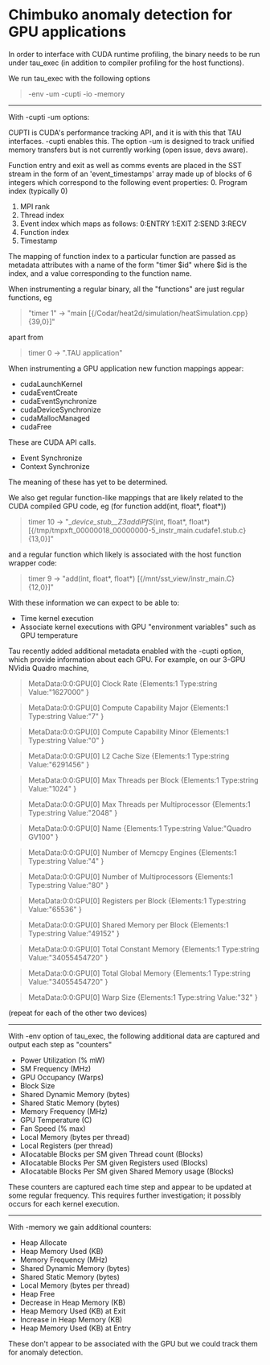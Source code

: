 # Chimbuko anomaly detection for GPU applications

In order to interface with CUDA runtime profiling, the binary needs to be run under tau_exec (in addition to compiler profiling for the host functions). 

We run tau_exec with the following options
> -env -um -cupti -io -memory

____
With -cupti -um options:

CUPTI is CUDA's performance tracking API, and it is with this that TAU interfaces. -cupti enables this.
The option -um is designed to track unified memory transfers but is not currently working (open issue, devs aware).

Function entry and exit as well as comms events are placed in the SST stream in the form of an 'event_timestamps' array made up of blocks of 6 integers which correspond to the following event properties:
0. Program index (typically 0)
1. MPI rank
2. Thread index
3. Event index which maps as follows:  0:ENTRY 1:EXIT 2:SEND 3:RECV
4. Function index
5. Timestamp

The mapping of function index to a particular function are passed as metadata attributes with a name of the form "timer $id" where $id is the index, and a value corresponding to the function name.

When instrumenting a regular binary, all the "functions" are just regular functions, eg
> "timer 1"  ->   "main [{/Codar/heat2d/simulation/heatSimulation.cpp} {39,0}]"

apart from
> timer 0 -> ".TAU application"


When instrumenting a GPU application new function mappings appear:
* cudaLaunchKernel
* cudaEventCreate
* cudaEventSynchronize
* cudaDeviceSynchronize
* cudaMallocManaged
* cudaFree

These are CUDA API calls.

* Event Synchronize
* Context Synchronize

The meaning of these has yet to be determined.

We also get regular function-like mappings that are likely related to the CUDA compiled GPU code, eg (for function add(int, float\*, float\*))


> timer 10 -> "__device_stub__Z3addiPfS_(int, float\*, float\*) [{/tmp/tmpxft_00000018_00000000-5_instr_main.cudafe1.stub.c} {13,0}]"

and a regular function which likely is associated with the host function wrapper code:

> timer 9 -> "add(int, float\*, float\*) [{/mnt/sst_view/instr_main.C} {12,0}]"

With these information we can expect to be able to:
* Time kernel execution
* Associate kernel executions with GPU "environment variables" such as GPU temperature


Tau recently added additional metadata enabled with the -cupti option, which provide information about each GPU. For example, on our 3-GPU NVidia Quadro machine,

> MetaData:0:0:GPU[0] Clock Rate {Elements:1 Type:string Value:"1627000" }

> MetaData:0:0:GPU[0] Compute Capability Major {Elements:1 Type:string Value:"7" }

> MetaData:0:0:GPU[0] Compute Capability Minor {Elements:1 Type:string Value:"0" }

> MetaData:0:0:GPU[0] L2 Cache Size {Elements:1 Type:string Value:"6291456" }

> MetaData:0:0:GPU[0] Max Threads per Block {Elements:1 Type:string Value:"1024" }

> MetaData:0:0:GPU[0] Max Threads per Multiprocessor {Elements:1 Type:string Value:"2048" }

> MetaData:0:0:GPU[0] Name {Elements:1 Type:string Value:"Quadro GV100" }

> MetaData:0:0:GPU[0] Number of Memcpy Engines {Elements:1 Type:string Value:"4" }

> MetaData:0:0:GPU[0] Number of Multiprocessors {Elements:1 Type:string Value:"80" }

> MetaData:0:0:GPU[0] Registers per Block {Elements:1 Type:string Value:"65536" }

> MetaData:0:0:GPU[0] Shared Memory per Block {Elements:1 Type:string Value:"49152" }

> MetaData:0:0:GPU[0] Total Constant Memory {Elements:1 Type:string Value:"34055454720" }

> MetaData:0:0:GPU[0] Total Global Memory {Elements:1 Type:string Value:"34055454720" }

> MetaData:0:0:GPU[0] Warp Size {Elements:1 Type:string Value:"32" }

(repeat for each of the other two devices)

____
With -env option of tau_exec, the following additional data are captured and output each step as "counters"
* Power Utilization (% mW)
* SM Frequency (MHz)
* GPU Occupancy (Warps)
* Block Size
* Shared Dynamic Memory (bytes)
* Shared Static Memory (bytes)
* Memory Frequency (MHz)
* GPU Temperature (C)
* Fan Speed (% max)
* Local Memory (bytes per thread)
* Local Registers (per thread)
* Allocatable Blocks per SM given Thread count (Blocks)
* Allocatable Blocks Per SM given Registers used (Blocks)
* Allocatable Blocks Per SM given Shared Memory usage (Blocks)

These counters are captured each time step and appear to be updated at some regular frequency. This requires further investigation; it possibly occurs for each kernel execution.

___
With -memory we gain additional counters:
* Heap Allocate
* Heap Memory Used (KB)
* Memory Frequency (MHz)
* Shared Dynamic Memory (bytes)
* Shared Static Memory (bytes)
* Local Memory (bytes per thread)
* Heap Free
* Decrease in Heap Memory (KB)
* Heap Memory Used (KB) at Exit
* Increase in Heap Memory (KB)
* Heap Memory Used (KB) at Entry

These don't appear to be associated with the GPU but we could track them for anomaly detection.
